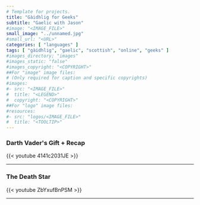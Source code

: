 ```yaml
---
# Template for projects.
title: "Gàidhlig for Geeks"
subtitle: "Gaelic with Jason"
#image: "<IMAGE_FILE>"
small_image: "../unnamed.jpg"
#small_url: "<URL>"
categories: [ "languages" ]
tags: [ "gàidhlig", "gaelic", "scottish", "online", "geeks" ]
#images_directory; "images"
#images_static: "false"
#images_copyright: "<COPYRIGHT>"
##For "image" image files:
# (Only required for caption and specific copyrights)
#images:
#- src: "<IMAGE_FILE>"
#  title: "<LEGEND>"
#  copyright: "<COPYRIGHT>"
##For "logo" image files:
#resources:
#- src: "logos/<IMAGE_FILE>"
#  title: "<TOOLTIP>"
---
```


### Darth Vader's Gift + Recap   



{{< youtube 4141c2031JE >}} 

---

### The Death Star  

{{< youtube ZbYxufBnPSM >}}  

---

